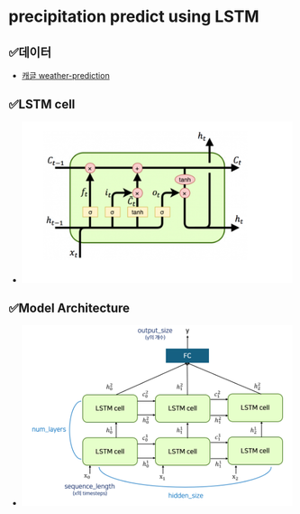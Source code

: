 # precipitation predict using LSTM

## ✅데이터
- [캐글 weather-prediction](https://www.kaggle.com/datasets/ananthr1/weather-prediction)

## ✅LSTM cell
- ![LSTM cell](https://github.com/Soojeoong/precipitation_predict_LSTM/blob/main/lstm.png)

## ✅Model Architecture
- ![Stacked LSTM](https://github.com/Soojeoong/precipitation_predict_LSTM/blob/main/stack_lstm.png)
